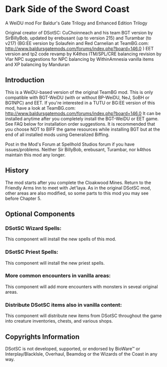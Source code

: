 # Dark Side of the Sword Coast
A WeiDU mod For Baldur's Gate Trilogy and Enhanced Edition Trilogy

Original creator of DSotSC: CuChoinneach and his team
BGT version by SirBillyBob, updated by erebusant (up to version 215) and Turambar (to v217)
(BG:EE version by Solaufein and Red Carnelian at TeamBG.com: 
http://www.baldursgatemods.com/forums/index.php?board=146.0 )
EET version and tp2 code revamp by K4thos
ITM/SPL/CRE balancing revision by Vlar
NPC suggestions for NPC balancing by WithinAmnesia
vanilla items and XP balancing by Manduran

## Introduction

This is a WeiDU-based version of the original TeamBG mod.  This is only compatible with BGT-WeiDU (with or without BP-WeiDU, NeJ, SoBH or BG1NPC) and EET. If you're interested in a TUTU or BG:EE version of this mod, have a look at TeamBG.com: http://www.baldursgatemods.com/forums/index.php?board=146.0 
It can be installed anytime after you completely install the BGT-WeiDU or EET game. See FAQ below for installation order suggestions. It is recommended that you choose NOT to BIFF the game resources while installing BGT but at the end of all installed mods using Generalized Biffing.

Post in the Mod's Forum at Spellhold Studios forum if you have issues/problems. Neither Sir BillyBob, erebusant, Turambar, nor k4thos maintain this mod any longer.

## History

The mod starts after you complete the Cloakwood Mines.  Return to the Friendly Arms Inn to meet with Jet'laya.  As in the original DSotSC mod, other areas are also modified, so some parts to this mod you may see before Chapter 5.

## Optional Components
### DSotSC Wizard Spells:
This component will install the new spells of this mod.

### DSotSC Priest Spells: 
This component will install the new priest spells.

### More common encounters in vanilla areas:
This component will add more encounters with monsters in seveal original areas.

### Distribute DSotSC items also in vanilla content:
This component will distribute new items from DSotSC throughout the game into creature inventories, chests, and various shops.

## Copyrights Information
DSotSC is not developed, supported, or endorsed by BioWare™ or Interplay/BlackIsle, Overhaul, Beamdog or the Wizards of the Coast in any way.
